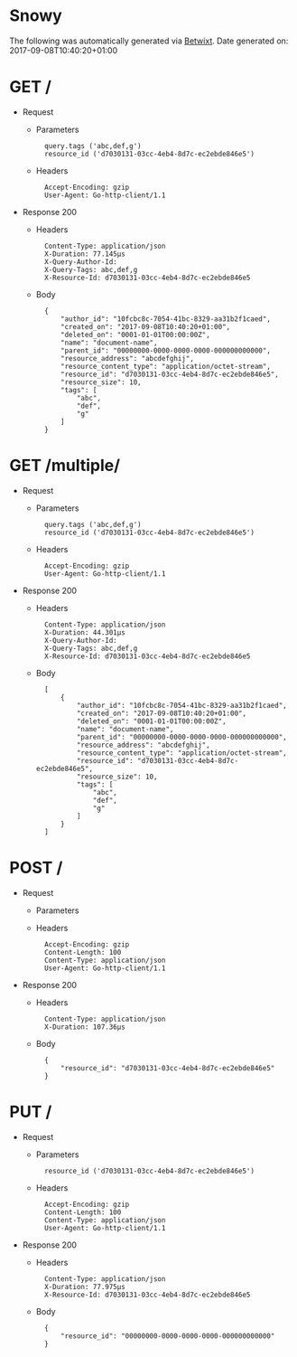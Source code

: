 # Snowy

The following was automatically generated via [Betwixt](https://github.com/simonrichardson/betwixt).
Date generated on: 2017-09-08T10:40:20+01:00
# GET /

+ Request
    + Parameters

            query.tags ('abc,def,g')
            resource_id ('d7030131-03cc-4eb4-8d7c-ec2ebde846e5')

    + Headers

            Accept-Encoding: gzip
            User-Agent: Go-http-client/1.1

+ Response 200
    + Headers

            Content-Type: application/json
            X-Duration: 77.145µs
            X-Query-Author-Id: 
            X-Query-Tags: abc,def,g
            X-Resource-Id: d7030131-03cc-4eb4-8d7c-ec2ebde846e5

    + Body

            {
                "author_id": "10fcbc8c-7054-41bc-8329-aa31b2f1caed",
                "created_on": "2017-09-08T10:40:20+01:00",
                "deleted_on": "0001-01-01T00:00:00Z",
                "name": "document-name",
                "parent_id": "00000000-0000-0000-0000-000000000000",
                "resource_address": "abcdefghij",
                "resource_content_type": "application/octet-stream",
                "resource_id": "d7030131-03cc-4eb4-8d7c-ec2ebde846e5",
                "resource_size": 10,
                "tags": [
                    "abc",
                    "def",
                    "g"
                ]
            }

# GET /multiple/

+ Request
    + Parameters

            query.tags ('abc,def,g')
            resource_id ('d7030131-03cc-4eb4-8d7c-ec2ebde846e5')

    + Headers

            Accept-Encoding: gzip
            User-Agent: Go-http-client/1.1

+ Response 200
    + Headers

            Content-Type: application/json
            X-Duration: 44.301µs
            X-Query-Author-Id: 
            X-Query-Tags: abc,def,g
            X-Resource-Id: d7030131-03cc-4eb4-8d7c-ec2ebde846e5

    + Body

            [
                {
                    "author_id": "10fcbc8c-7054-41bc-8329-aa31b2f1caed",
                    "created_on": "2017-09-08T10:40:20+01:00",
                    "deleted_on": "0001-01-01T00:00:00Z",
                    "name": "document-name",
                    "parent_id": "00000000-0000-0000-0000-000000000000",
                    "resource_address": "abcdefghij",
                    "resource_content_type": "application/octet-stream",
                    "resource_id": "d7030131-03cc-4eb4-8d7c-ec2ebde846e5",
                    "resource_size": 10,
                    "tags": [
                        "abc",
                        "def",
                        "g"
                    ]
                }
            ]

# POST /

+ Request
    + Parameters


    + Headers

            Accept-Encoding: gzip
            Content-Length: 100
            Content-Type: application/json
            User-Agent: Go-http-client/1.1

+ Response 200
    + Headers

            Content-Type: application/json
            X-Duration: 107.36µs

    + Body

            {
                "resource_id": "d7030131-03cc-4eb4-8d7c-ec2ebde846e5"
            }

# PUT /

+ Request
    + Parameters

            resource_id ('d7030131-03cc-4eb4-8d7c-ec2ebde846e5')

    + Headers

            Accept-Encoding: gzip
            Content-Length: 100
            Content-Type: application/json
            User-Agent: Go-http-client/1.1

+ Response 200
    + Headers

            Content-Type: application/json
            X-Duration: 77.975µs
            X-Resource-Id: d7030131-03cc-4eb4-8d7c-ec2ebde846e5

    + Body

            {
                "resource_id": "00000000-0000-0000-0000-000000000000"
            }

